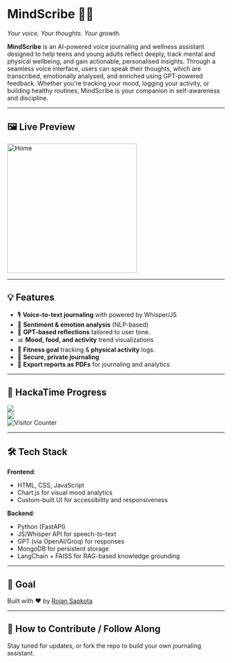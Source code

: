 # MindScribe 🧠✨  
*Your voice. Your thoughts. Your growth.*

**MindScribe** is an AI-powered voice journaling and wellness assistant designed to help teens and young adults reflect deeply, track mental and physical wellbeing, and gain actionable, personalised insights.
Through a seamless voice interface, users can speak their thoughts, which are transcribed, emotionally analysed, and enriched using GPT-powered feedback. Whether you're tracking your mood, logging your activity, or building healthy routines, MindScribe is your companion in self-awareness and discipline.


---

## 🖼️ Live Preview
<img src="https://github.com/user-attachments/assets/dbc943dd-02e2-4fc6-aa24-32ac790f279d" width="300" alt="Home"/>

---

## 💡 Features
- 🎙️ **Voice-to-text journaling** with powered by Whisper/JS
- 🧠 **Sentiment & emotion analysis** (NLP-based)
- 💬 **GPT-based reflections** tailored to user tone.
- 📊 **Mood, food, and activity** trend visualizations
- 🏃 **Fitness goal** tracking & **physical activity** logs.
- 🔐 **Secure, private journaling**
- 📄 **Export reports as PDFs** for journaling and analytics


---

## 📸 HackaTime Progress  
![](https://hackatime-badge.hackclub.com/U08RHUDMF9T/MindScribe)  
![](https://github-readme-stats.hackclub.dev/api/wakatime?username=2003&api_domain=hackatime.hackclub.com&theme=shadow_green&custom_title=Hackatime+Stats&layout=compact&cache_seconds=0&langs_count=8)
</br><img src="https://profile-counter.glitch.me/RojanGamingYT-MindScribe/count.svg" alt="Visitor Counter"/>

---

## 🛠️ Tech Stack
**Frontend**:  
- HTML, CSS, JavaScript  
- Chart.js for visual mood analytics
- Custom-built UI for accessibility and responsiveness

**Backend**:  
- Python (FastAPI)
- JS/Whisper API for speech-to-text  
- GPT (via OpenAI/Groq) for responses  
- MongoDB for persistent storage
- LangChain + FAISS for RAG-based knowledge grounding

---

## 🏁 Goal  
Built with ❤️ by [Rojan Sapkota](https://github.com/RojanSapkota)

---

## 🚀 How to Contribute / Follow Along  
Stay tuned for updates, or fork the repo to build your own journaling assistant.
